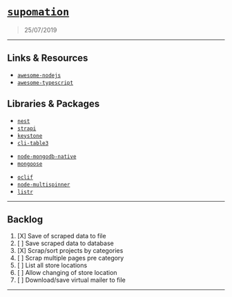 
# [`supomation`](https://github.com/patevs/supomation)

> 25/07/2019

---

## Links & Resources

- [`awesome-nodejs`](https://github.com/sindresorhus/awesome-nodejs)
- [`awesome-typescript`](https://github.com/dzharii/awesome-typescript)

## Libraries & Packages

- [`nest`](https://github.com/nestjs/nest)
- [`strapi`](https://github.com/strapi/strapi)
- [`keystone`](https://github.com/keystonejs/keystone)
- [`cli-table3`](https://github.com/cli-table/cli-table3)

[]()

- [`node-mongodb-native`](https://github.com/mongodb/node-mongodb-native)
- [`mongoose`](https://github.com/Automattic/mongoose)

[]()

- [`oclif`](https://github.com/oclif/oclif)
- [`node-multispinner`](https://github.com/codekirei/node-multispinner)
- [`listr`](https://github.com/samverschueren/listr)

---

## Backlog

1. [X] Save of scraped data to file
2. [ ] Save scraped data to database
3. [X] Scrap/sort projects by categories
4. [ ] Scrap multiple pages pre category
5. [ ] List all store locations
6. [ ] Allow changing of store location
7. [ ] Download/save virtual mailer to file

---
